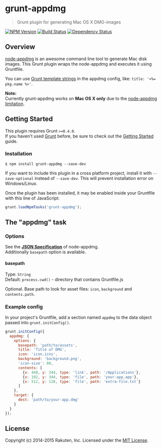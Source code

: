 # grunt-appdmg
> Grunt plugin for generating Mac OS X DMG-images

[![NPM Version][npm-image]][npm-url]
[![Build Status][travis-image]][travis-url]
[![Dependency Status][deps-image]][deps-url]

## Overview
[node-appdmg](https://github.com/LinusU/node-appdmg) is an awesome command line tool to generate Mac disk images.
This Grunt plugin wraps the node-appdmg and executes it using Gruntfile.

You can use [Grunt template strings](http://gruntjs.com/api/grunt.template) in the appdmg config, like: `title: '<%= pkg.name %>'`.

**Note:**  
Currently grunt-appdmg works on **Mac OS X only** due to the [node-appdmg limitation](https://github.com/LinusU/node-appdmg/issues/14).

## Getting Started

This plugin requires Grunt `>=0.4.0`.  
If you haven't used [Grunt](http://gruntjs.com/) before, be sure to check out the [Getting Started](http://gruntjs.com/getting-started) guide.

### Installation
```shell
$ npm install grunt-appdmg --save-dev
```

If you want to include this plugin in a cross platform project, install it with `--save-optional` instead of `--save-dev`.
This will prevent installation error on Windows/Linux.

Once the plugin has been installed, it may be enabled inside your Gruntfile with this line of JavaScript:
```js
grunt.loadNpmTasks('grunt-appdmg');
```

## The "appdmg" task

### Options
See the **[JSON Specification](https://github.com/LinusU/node-appdmg#json-specification)** of node-appdmg.  
Additionally `basepath` option is available.

#### basepath
Type: `String`  
Default: `process.cwd()` - directory that contains Gruntfile.js

Optional. Base path to look for asset files: `icon`, `background` and `contents.path`.

### Example config
In your project's Gruntfile, add a section named `appdmg` to the data object passed into `grunt.initConfig()`.
```js
grunt.initConfig({
  appdmg: {
    options: {
      basepath: 'path/to/assets',
      title: 'Title of DMG',
      icon: 'icon.icns',
      background: 'background.png',
      'icon-size': 80,
      contents: [
        {x: 448, y: 344, type: 'link', path: '/Applications'},
        {x: 192, y: 344, type: 'file', path: 'your-app.app'},
        {x: 512, y: 128, type: 'file', path: 'extra-file.txt'}
      ]
    },
    target: {
      dest: 'path/to/your-app.dmg'
    }
  }
});
```

## License
Copyright (c) 2014-2015 Rakuten, Inc. Licensed under the [MIT License](LICENSE).

[npm-image]: https://img.shields.io/npm/v/grunt-appdmg.svg?style=flat
[npm-url]: https://www.npmjs.com/package/grunt-appdmg
[travis-image]: https://img.shields.io/travis/rakuten-frontend/grunt-appdmg/master.svg?style=flat
[travis-url]: https://travis-ci.org/rakuten-frontend/grunt-appdmg
[deps-image]: http://img.shields.io/david/rakuten-frontend/grunt-appdmg.svg?style=flat
[deps-url]: https://david-dm.org/rakuten-frontend/grunt-appdmg
